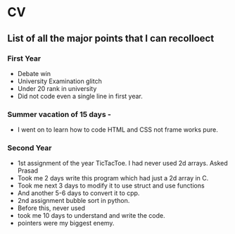 # CV

## List of all the major points that I can recolloect

### First Year
* Debate win
* University Examination glitch
* Under 20 rank in university
* Did not code even a single line in first year.

### Summer vacation of 15 days - 
* I went on to learn how to code HTML and CSS not frame works pure.

### Second Year
* 1st assignment of the year TicTacToe. I had never used 2d arrays. Asked Prasad
* Took me 2 days write this program which had just a 2d array in C.
* Took me next 3 days to modify it to use struct and use functions
* And another 5-6 days to convert it to cpp.
* 2nd assignment bubble sort in python.
* Before this, never used
* took me 10 days to understand and write the code.
* pointers were my biggest enemy.
